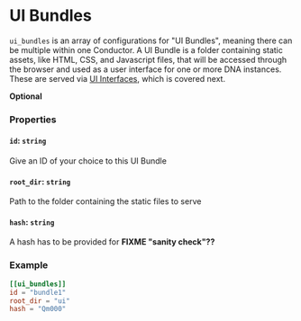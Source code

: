 # UI Bundles

`ui_bundles` is an array of configurations for "UI Bundles", meaning there can be multiple within one Conductor. A UI Bundle is a folder containing static assets, like HTML, CSS, and Javascript files, that will be accessed through the browser and used as a user interface for one or more DNA instances. These are served via [UI Interfaces](./conductor_ui_interfaces.md), which is covered next.

**Optional**

### Properties

#### `id`: `string`
Give an ID of your choice to this UI Bundle

#### `root_dir`: `string`
Path to the folder containing the static files to serve

#### `hash`: `string`
A hash has to be provided for __FIXME "sanity check"??__

### Example
```toml
[[ui_bundles]]
id = "bundle1"
root_dir = "ui"
hash = "Qm000"
```
